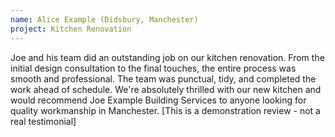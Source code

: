```yaml
---
name: Alice Example (Didsbury, Manchester)
project: Kitchen Renovation
---
```


Joe and his team did an outstanding job on our kitchen renovation. From the initial design consultation to the final touches, the entire process was smooth and professional. The team was punctual, tidy, and completed the work ahead of schedule. We're absolutely thrilled with our new kitchen and would recommend Joe Example Building Services to anyone looking for quality workmanship in Manchester. [This is a demonstration review - not a real testimonial]
